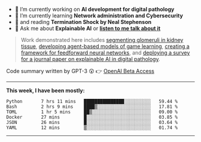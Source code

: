 - 🔭 I’m currently working on **AI development for digital pathology**
- 🌱 I’m currently learning **Network administration and Cybersecurity**
- 📖 and reading **Termination Shock by Neal Stephenson**
- 💬 Ask me about **Explainable AI** or **[listen to me talk about it](https://www.empaia.org/academy-2-3)**

> Work demonstrated here includes [segmenting glomeruli in kidney tissue](https://github.com/theodore-evans/glomeruli-segmentation), [developing agent-based models of game learning](https://github.com/theodore-evans/k-level-reasoning), [creating a framework for feedforward neural networks](https://github.com/theodore-evans/feedforward-neural-network), and [deploying a survey for a journal paper on explainable AI in digital pathology](https://github.com/theodore-evans/xai-in-digital-pathology). 

Code summary written by GPT-3 :astonished: 👉 [OpenAI Beta Access](https://beta.openai.com/)

-------

**This week, I have been mostly:**
<!--START_SECTION:waka-->

```text
Python       7 hrs 11 mins   ███████████████░░░░░░░░░░   59.44 %
Bash         2 hrs 9 mins    ████▒░░░░░░░░░░░░░░░░░░░░   17.81 %
TOML         1 hr 5 mins     ██▒░░░░░░░░░░░░░░░░░░░░░░   09.00 %
Docker       27 mins         █░░░░░░░░░░░░░░░░░░░░░░░░   03.85 %
JSON         26 mins         █░░░░░░░░░░░░░░░░░░░░░░░░   03.64 %
YAML         12 mins         ▒░░░░░░░░░░░░░░░░░░░░░░░░   01.74 %
```

<!--END_SECTION:waka-->

-------
